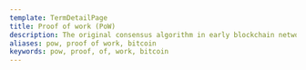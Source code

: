 ```yaml
---
template: TermDetailPage
title: Proof of work (PoW)
description: The original consensus algorithm in early blockchain networks, such as Bitcoin. This algorithm is used to confirm transactions and produce new blocks to the chain. With PoW, “miners” (those performing the computational work) compete against each other to complete transactions on the network and get rewarded.
aliases: pow, proof of work, bitcoin 
keywords: pow, proof, of, work, bitcoin
---
```

